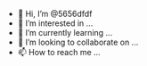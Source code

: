 - 👋 Hi, I’m @5656dfdf
- 👀 I’m interested in ...
- 🌱 I’m currently learning ...
- 💞️ I’m looking to collaborate on ...
- 📫 How to reach me ...

<!---
5656dfdf/5656dfdf is a ✨ special ✨ repository because its `README.md` (this file) appears on your GitHub profile.
You can click the Preview link to take a look at your changes.
--->
